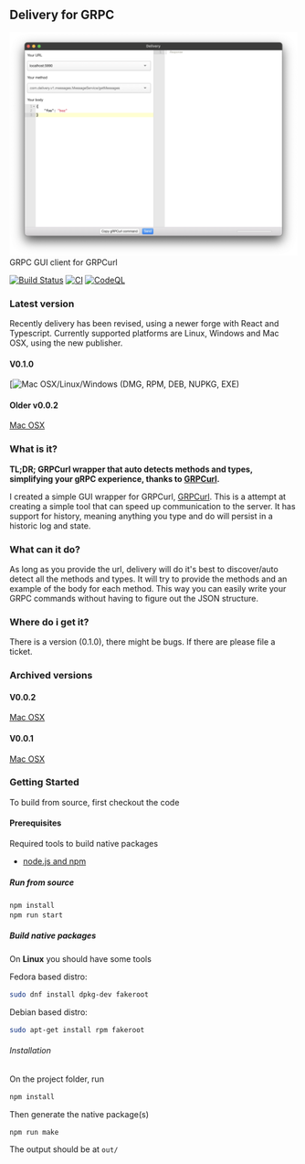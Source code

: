 ## Delivery for GRPC
![Screenshot](https://raw.githubusercontent.com/kfwerf/delivery/master/screenshot/desktop-macosx.png)
GRPC GUI client for GRPCurl

[![Build Status](https://travis-ci.org/miguelbaldi/delivery.svg?branch=make-linux)](https://travis-ci.org/miguelbaldi/delivery)
[![CI](https://github.com/kfwerf/delivery/actions/workflows/main.yml/badge.svg?branch=master)](https://github.com/kfwerf/delivery/actions/workflows/main.yml)
[![CodeQL](https://github.com/kfwerf/delivery/actions/workflows/codeql-analysis.yml/badge.svg)](https://github.com/kfwerf/delivery/actions/workflows/codeql-analysis.yml)

### Latest version
Recently delivery has been revised, using a newer forge with React and Typescript. Currently supported platforms are Linux, Windows and Mac OSX, using the new publisher.

#### V0.1.0
[![Mac OSX/Linux/Windows (DMG, RPM, DEB, NUPKG, EXE) ](https://github.com/kfwerf/delivery/releases/tag/v0.1.0)

#### Older v0.0.2
[Mac OSX](https://github.com/kfwerf/delivery/releases/download/v0.0.2/Delivery-darwin-x64-0.0.2.zip)

### What is it?
**TL;DR; GRPCurl wrapper that auto detects methods and types, simplifying your gRPC experience,
thanks to [GRPCurl](https://github.com/fullstorydev/grpcurl).**

I created a simple GUI wrapper for GRPCurl, [GRPCurl](https://github.com/fullstorydev/grpcurl).
This is a attempt at creating a simple tool that can speed up communication to the server. It has
support for history, meaning anything you type and do will persist in a historic log and state.

### What can it do?
As long as you provide the url, delivery will do it's best to discover/auto detect all the
methods and types. It will try to provide the methods and an example of the body for each method.
This way you can easily write your GRPC commands without having to figure out the JSON structure.

### Where do i get it?
There is a version (0.1.0), there might be bugs. If there are please file a ticket.

### Archived versions
#### V0.0.2
[Mac OSX](https://github.com/kfwerf/delivery/releases/download/v0.0.2/Delivery-darwin-x64-0.0.2.zip)

#### V0.0.1
[Mac OSX](https://github.com/kfwerf/delivery/releases/download/v0.0.1/Delivery-darwin-x64-0.0.1.zip)

### Getting Started
To build from source, first checkout the code

#### Prerequisites
Required tools to build native packages

* [node.js and npm](https://www.npmjs.com/get-npm)

##### Run from source
```sh
npm install
npm run start
```

##### Build native packages
On **Linux** you should have some tools

Fedora based distro:

```sh
sudo dnf install dpkg-dev fakeroot
```

Debian based distro:

```sh
sudo apt-get install rpm fakeroot
```

###### Installation
On the project folder, run
```sh
npm install
```
Then generate the native package(s)
```sh
npm run make
```
The output should be at `out/`

